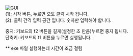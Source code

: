 ![GUI](https://user-images.githubusercontent.com/112751504/216490166-da5cfa1e-3ab5-44bc-a058-15020845b0d1.jpg)<br>
(1): 시작 버튼, 누르면 오토 클릭 시작 됩니다. <br>
(2): 클릭 간격 입력 공간 입니다. 숫자만 입력해야 합니다. <br>

중지: 키보드의 f2 버튼을 길게(설정한 초 만큼)누르면 중지 됩니다. <br>
단축키: 키보드의 f1 버튼을 누르면 실행됩니다.

** exe 파일 실행하는데 시간이 조금 걸림
